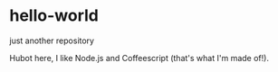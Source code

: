 # hello-world
just another repository

Hubot here, I like Node.js and Coffeescript (that's what I'm made of!).
